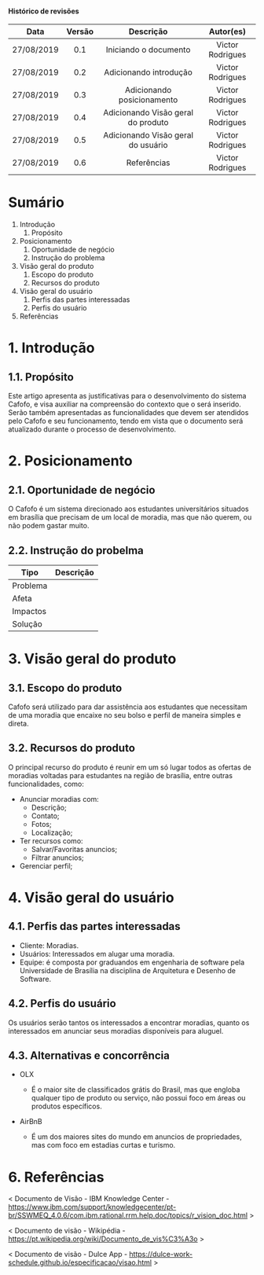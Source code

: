 #### Histórico de revisões
|    Data    | Versão |       Descrição       |    Autor(es)     |
| :--------: | :----: | :-------------------: | :--------------: |
| 27/08/2019 |  0.1   | Iniciando o documento | Victor Rodrigues |
| 27/08/2019 |  0.2   | Adicionando introdução | Victor Rodrigues |
| 27/08/2019 |  0.3   | Adicionando posicionamento | Victor Rodrigues |
| 27/08/2019 |  0.4   | Adicionando Visão geral do produto | Victor Rodrigues |
| 27/08/2019 |  0.5   | Adicionando Visão geral do usuário | Victor Rodrigues |
| 27/08/2019 |  0.6   | Referências | Victor Rodrigues |

# Sumário

1. Introdução
   1. Propósito
2. Posicionamento
   1. Oportunidade de negócio
   2. Instrução do problema
3. Visão geral do produto
   1. Escopo do produto
   2. Recursos do produto
4. Visão geral do usuário
   1. Perfis das partes interessadas
   2. Perfis do usuário
5. Referências

# 1. Introdução

## 1.1. Propósito

Este artigo apresenta as justificativas para o desenvolvimento do sistema Cafofo, e visa auxiliar na compreensão do contexto que o será inserido.
Serão também apresentadas as funcionalidades que devem ser atendidos pelo Cafofo e seu funcionamento, tendo em vista que o documento será atualizado durante o processo de desenvolvimento.


# 2. Posicionamento

## 2.1. Oportunidade de negócio

O Cafofo é um sistema direcionado aos estudantes universitários situados em brasília que precisam de um local de moradia, mas que não querem, ou não podem gastar muito.

## 2.2. Instrução do probelma

| Tipo     | Descrição |
| -------- | --------- |
| Problema |           |
| Afeta    |           |
| Impactos |           |
| Solução  |           |

# 3. Visão geral do produto

## 3.1. Escopo do produto

Cafofo será utilizado para dar assistência aos estudantes que necessitam de uma moradia que encaixe no seu bolso e perfil de maneira simples e direta.

## 3.2. Recursos do produto

O principal recurso do produto é reunir em um só lugar todos as ofertas de moradias voltadas para estudantes na região de brasília, entre outras funcionalidades, como:

* Anunciar moradias com:
  * Descrição;
  * Contato;
  * Fotos;
  * Localização;
* Ter recursos como:
  * Salvar/Favoritas anuncios;
  * Filtrar anuncios;
* Gerenciar perfil;

# 4. Visão geral do usuário

## 4.1. Perfis das partes interessadas

* Cliente: Moradias.
* Usuários: Interessados em alugar uma moradia.
* Equipe: é composta por graduandos em engenharia de software pela Universidade de Brasília na disciplina de Arquitetura e Desenho de Software.

## 4.2. Perfis do usuário

Os usuários serão tantos os interessados a encontrar moradias, quanto os interessados em anunciar seus moradias disponíveis para aluguel.

## 4.3. Alternativas e concorrência

* OLX
  * É o maior site de classificados grátis do Brasil, mas que engloba qualquer tipo de produto ou serviço, não possui foco em áreas ou produtos específicos.

* AirBnB
  * É um dos maiores sites do mundo em anuncios de propriedades, mas com foco em estadias curtas e turismo.

# 6. Referências

< Documento de Visão - IBM Knowledge Center - https://www.ibm.com/support/knowledgecenter/pt-br/SSWMEQ_4.0.6/com.ibm.rational.rrm.help.doc/topics/r_vision_doc.html >

< Documento de visão - Wikipédia - https://pt.wikipedia.org/wiki/Documento_de_vis%C3%A3o >

< Documento de visão - Dulce App - https://dulce-work-schedule.github.io/especificacao/visao.html >